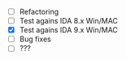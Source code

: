 - [ ] Refactoring
- [ ] Test agains IDA 8.x Win/MAC
- [x] Test agains IDA 9.x Win/MAC
- [ ] Bug fixes
- [ ] ???
